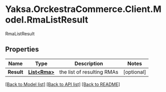 # Yaksa.OrckestraCommerce.Client.Model.RmaListResult
RmaListResult

## Properties

Name | Type | Description | Notes
------------ | ------------- | ------------- | -------------
**Result** | [**List&lt;Rma&gt;**](Rma.md) | the list of resulting RMAs | [optional] 

[[Back to Model list]](../README.md#documentation-for-models) [[Back to API list]](../README.md#documentation-for-api-endpoints) [[Back to README]](../README.md)

